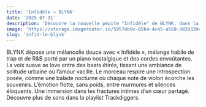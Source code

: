 ```yaml
---
title: 'Infidèle – BLYNK'
date: '2025-07-31'
description: 'Découvre la nouvelle pépite "Infidèle" de BLYNK, dans la catégorie Pop urbaine / R&B'
image: 'https://storage.imagerouter.io/59574b9c-05b4-4c45-a558-3d39339c590f.png'
slug: 'infid-le-blynk'
---
```


BLYNK dépose une mélancolie douce avec « Infidèle », mélange habile de trap et de R&B porté par un piano nostalgique et des cordes envoûtantes. La voix suave se love entre des beats étirés, tissant une ambiance de solitude urbaine où l’amour vacille. Le morceau respire une introspection posée, comme une balade nocturne où chaque note de violon écorche les souvenirs. L’émotion flotte, sans poids, entre murmures et silences éloquents. Une immersion dans les fractures intimes d’un cœur partagé. Découvre plus de sons dans la playlist Trackdiggers.
